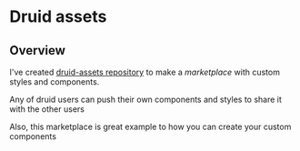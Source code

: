 # Druid assets

## Overview
I've created [druid-assets repository](https://github.com/Insality/druid-assets) to make a _marketplace_ with  custom styles and components.

Any of druid users can push their own components and styles to share it with the other users

Also, this marketplace is great example to how you can create your custom components